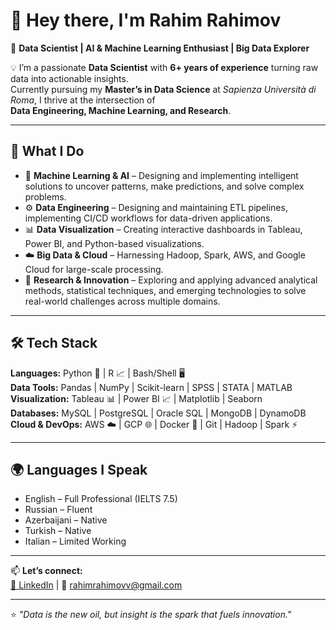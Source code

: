 # 👋 Hey there, I'm Rahim Rahimov

🎯 **Data Scientist | AI & Machine Learning Enthusiast | Big Data Explorer**  

💡 I’m a passionate **Data Scientist** with **6+ years of experience** turning raw data into actionable insights.  
Currently pursuing my **Master’s in Data Science** at *Sapienza Università di Roma*, I thrive at the intersection of  
**Data Engineering, Machine Learning, and Research**.  

---

## 🚀 What I Do

- 🤖 **Machine Learning & AI** – Designing and implementing intelligent solutions to uncover patterns, make predictions, and solve complex problems.  
- ⚙️ **Data Engineering** – Designing and maintaining ETL pipelines, implementing CI/CD workflows for data-driven applications.  
- 📊 **Data Visualization** – Creating interactive dashboards in Tableau, Power BI, and Python-based visualizations.  
- ☁️ **Big Data & Cloud** – Harnessing Hadoop, Spark, AWS, and Google Cloud for large-scale processing.  
- 🧪 **Research & Innovation** – Exploring and applying advanced analytical methods, statistical techniques, and emerging technologies to solve real-world challenges across multiple domains.

---

## 🛠 Tech Stack

**Languages:** Python 🐍 | R 📈 | Bash/Shell 🖥️  
**Data Tools:** Pandas | NumPy | Scikit-learn | SPSS | STATA | MATLAB  
**Visualization:** Tableau 📊 | Power BI 📈 | Matplotlib | Seaborn  
**Databases:** MySQL | PostgreSQL | Oracle SQL | MongoDB | DynamoDB  
**Cloud & DevOps:** AWS ☁️ | GCP 🌐 | Docker 🐳 | Git | Hadoop | Spark ⚡  

---

## 🌍 Languages I Speak
- English – Full Professional (IELTS 7.5)  
- Russian – Fluent  
- Azerbaijani – Native  
- Turkish – Native  
- Italian – Limited Working  

---

📫 **Let’s connect:**  
[💼 LinkedIn](http://www.linkedin.com/in/rahimrahimovv) | 📧 rahimrahimovv@gmail.com  

---
⭐ *"Data is the new oil, but insight is the spark that fuels innovation."*
